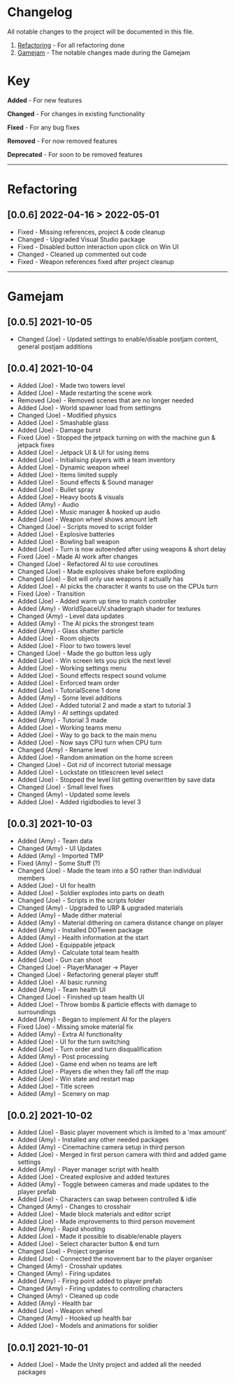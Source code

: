 # Changelog

All notable changes to the project will be documented in this file.


1. [Refactoring](#refactoring) - For all refactoring done
2. [Gamejam](#gamejam) - The notable changes made during the Gamejam

# Key

**Added** - For new features

**Changed** - For changes in existing functionality

**Fixed** - For any bug fixes

**Removed** - For now removed features

**Deprecated** - For soon to be removed features

---

# Refactoring

## [0.0.6] 2022-04-16 > 2022-05-01
* Fixed - Missing references, project & code cleanup
* Changed - Upgraded Visual Studio package
* Fixed - Disabled button interaction upon click on Win UI
* Changed - Cleaned up commented out code
* Fixed - Weapon references fixed after project cleanup

---
# Gamejam

## [0.0.5] 2021-10-05
* Changed (Joe) - Updated settings to enable/disable postjam content, general postjam additions

## [0.0.4] 2021-10-04
* Added (Joe) - Made two towers level
* Added (Joe) - Made restarting the scene work
* Removed (Joe) - Removed scenes that are no longer needed
* Added (Joe) - World spawner load from settingns
* Changed (Joe) - Modified physics
* Added (Joe) - Smashable glass
* Added (Joe) - Damage burst
* Fixed (Joe) - Stopped the jetpack turning on with the machine gun & jetpack fixes
* Added (Joe) - Jetpack UI & UI for using items
* Added (Joe) - Initialising players with a team inventory
* Added (Joe) - Dynamic weapon wheel
* Added (Joe) - Items limited supply
* Added (Joe) - Sound effects & Sound manager
* Added (Joe) - Bullet spray
* Added (Joe) - Heavy boots & visuals
* Added (Amy) - Audio
* Added (Joe) - Music manager & hooked up audio
* Added (Joe) - Weapon wheel shows amount left
* Changed (Joe) - Scripts moved to script folder
* Added (Joe) - Explosive batteries
* Added (Joe) - Bowling ball weapon
* Added (Joe) - Turn is now autoended after using weapons & short delay
* Fixed (Joe) - Made AI work after changes
* Changed (Joe) - Refactored AI to use coroutines
* Changed (Joe) - Made explosives shake before exploding 
* Changed (Joe) - Bot will only use weapons it actually has
* Added (Joe) - AI picks the character it wants to use on the CPUs turn
* Fixed (Joe) - Transition
* Added (Joe) - Added warm up time to match controller
* Added (Amy) - WorldSpaceUV.shadergraph shader for textures
* Changed (Amy) - Level data updates
* Added (Amy) - The AI picks the strongest team
* Added (Amy) - Glass shatter particle
* Added (Joe) - Room objects
* Added (Joe) - Floor to two towers level
* Changed (Joe) - Made the go button less ugly
* Added (Joe) - Win screen lets you pick the next level
* Added (Joe) - Working settings menu
* Added (Joe) - Sound effects respect sound volume
* Added (Joe) - Enforced team order
* Added (Joe) - TutorialScene 1 done
* Added (Amy) - Some level additions
* Added (Joe) - Added tutorial 2 and made a start to tutorial 3
* Added (Amy) - AI settings updated
* Added (Amy) - Tutorial 3 made
* Added (Joe) - Working teams menu
* Added (Joe) - Way to go back to the main menu
* Added (Joe) - Now says CPU turn when CPU turn
* Changed (Amy) - Rename level
* Added (Joe) - Random animation on the home screen
* Changed (Joe) - Got rid of incorrect tutorial message
* Added (Joe) - Lockstate on titlescreen level select
* Added (Joe) - Stopped the level list getting overwritten by save data
* Changed (Joe) - Small level fixes
* Changed (Amy) - Updated some levels
* Added (Joe) - Added rigidbodies to level 3

## [0.0.3] 2021-10-03
* Added (Amy) - Team data
* Changed (Amy) - UI Updates
* Added (Amy) - Imported TMP
* Fixed (Amy) - Some Stuff (?)
* Changed (Joe) - Made the team into a SO rather than individual members
* Added (Joe) - UI for health
* Added (Joe) - Soldier explodes into parts on death
* Changed (Joe) - Scripts in the scripts folder
* Changed (Amy) - Upgraded to URP & upgraded materials
* Added (Amy) - Made dither material
* Added (Amy) - Material dithering on camera distance change on player
* Added (Amy) - Installed DOTween package
* Added (Amy) - Health information at the start
* Added (Joe) - Equippable jetpack
* Added (Amy) - Calculate total team health
* Added (Joe) - Gun can shoot
* Changed (Joe) - PlayerManager -> Player
* Changed (Joe) - Refactoring general player stuff
* Added (Joe) - AI basic running
* Added (Amy) - Team health UI
* Changed (Joe) - Finished up team health UI
* Added (Joe) - Throw bombs & particle effects with damage to surroundings
* Added (Amy) - Began to implement AI for the players
* Fixed (Joe) - Missing smoke material fix
* Added (Amy) - Extra AI functionality
* Added (Joe) - UI for the turn switching
* Added (Joe) - Turn order and turn disqualification
* Added (Amy) - Post processing
* Added (Joe) - Game end when no teams are left
* Added (Joe) - Players die when they fall off the map
* Added (Joe) - Win state and restart map
* Added (Joe) - Title screen
* Added (Amy) - Scenery on map

## [0.0.2] 2021-10-02
* Added (Joe) - Basic player movement which is limited to a 'max amount'
* Added (Amy) - Installed any other needed packages
* Added (Amy) - Cinemachine camera setup in third person
* Added (Joe) - Merged in first person camera with third and added game settings
* Added (Amy) - Player manager script with health
* Added (Joe) - Created explosive and added textures
* Added (Amy) - Toggle between cameras and made updates to the player prefab
* Added (Joe) - Characters can swap between controlled & idle
* Changed (Amy) - Changes to crosshair
* Added (Joe) - Made block materials and editor script
* Added (Joe) - Made improvements to third person movement
* Added (Amy) - Rapid shooting
* Added (Joe) - Made it possible to disable/enable players
* Added (Joe) - Select character button & end turn 
* Changed (Joe) - Project organise
* Added (Joe) - Connected the movement bar to the player organiser
* Changed (Amy) - Crosshair updates
* Changed (Amy) - Firing updates
* Added (Amy) - Firing point added to player prefab
* Changed (Amy) - Firing updates to controlling characters
* Changed (Amy) - Cleaned up code
* Added (Amy) - Health bar
* Added (Joe) - Weapon wheel
* Changed (Amy) - Hooked up health bar
* Added (Joe) - Models and animations for soldier

## [0.0.1] 2021-10-01
* Added (Joe) - Made the Unity project and added all the needed packages

